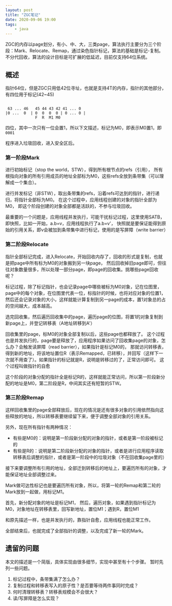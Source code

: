 ```yaml
---
layout: post
title: "ZGC笔记"
date: 2020-09-06 19:00
tags:
    - java
---
```


ZGC的内存以page划分，有小、中、大，三类page，算法执行主要分为三个阶段：Mark、Relocate、Remap，通过染色指针标记，算法的基础是标记-复制。
不分代回收，算法的设计目标是可扩展的低延迟，目前仅支持64位系统。

## 概述
指针64位，但是ZGC只用低42位寻址，也就是支持4T的内存，指针的其他部分，有四位用于标记(42~45)

```text

 63 ... 46   45 44 43 42 41 ... 0
|0 ...  0  | 0  0  0  0 | 0 ... 0 |
             F  R  M1 M0
```
四位，其中一次只有一位会置1，所以下文描述，标记为M0，即表示M0置1，即`0001`

程序进入垃圾回收，进入安全区后。

### 第一阶段Mark

进行初始标记（stop the world，STW），得到所有根节点的refs（引用），
所有根指向对象的所有引用成员的地址全部标为M0，这些refs全放到条带集（可以理解成一个集合）。

进行并发标记（非STW），取出条带集的refs，沿着refs可达到的指针，进行递归，将指针全部标为M0。
在这个过程中，应用线程创建的对象的指针全部为M0，
即这个阶段创建的对象全部都是活跃的，不参与垃圾回收。

最重要的一个问题是，应用线程并发执行，可能干扰标记过程，这里使用SATB，即快照，比如一开始，a.b=v，应用线程执行了a.b=v'，
快照就是要保证能得到原始的引用关系，即v会被加到条带集中进行标记，使用的是写屏障（write barrier）


### 第二阶段Relocate


指针全部标记完成，进入Relocate，开始回收内存了，回收的形式是复制，也就是把page中所有标为M0的对象搬到另一块page，
然后回收掉旧page即可，但往往对象数量很多，所以处理一部分page，即page的回收集。挑哪些page回收呢？

标记过程，除了标记指针，也会记录page中哪些被标为M0对象，记在位图里，page中的每个对象，在位图里代表一位，标指针的时候，也将对应对象的位置1，
然后还会记录对象的大小，这样就能计算复制到另一page的成本，置1对象总的占的空间越大，成本越高。

选完回收集，然后遍历回收集中的page，遍历page的位图，将置1的对象复制到新page上，并登记转移表（A地址转移到A'）

回收集里的page，标M0的对象全部复制以后，这些page也都释放了。
这个过程也是并发执行的，page要是释放了，应用程序如果访问了回收集page的对象，怎么办？会触发读屏障（read barrier），如果指针是标记M0的，
那就访问转移表，得到新的地址，将该地址置位R（表示Remapped，已转移），并回写（这样下一次就不用查了）。如果指针的标记就是R，说明是转移过的了，正常访问即可。
这个过程叫做指针的自愈

这个阶段的对象分配的指针全是标记R的，这样就能正常访问，所以第一阶段新分配的地址是M0，第二阶段是R，中间其实还有短暂的STW。

### 第三阶段Remap


这样回收集里的page全部释放后，现在的情况是还有很多对象的引用依然指向这些释放的地址，所以转移表要继续留下来，便于调整全部对象的引用关系。

另外，现在所有指针有两种情况：
- 有些是M0的：说明是第一阶段新分配的对象的指针，或者是第一阶段被标记的
- 有些是R的：说明是第二阶段新分配的对象的指针，或者是进行应用程序读取转移表后调整的指针，或者是第一阶段中的垃圾对象（不在回收集page里的）

接下来要调整所有引用的地址，全部迁到转移后的地址上，要遍历所有的对象，才能保证地址全部调整过来。

Mark做可达性标记也是要遍历所有对象，所以，将第一轮的Remap和第二轮的Mark放到一起做，用标记M1。

首先，新分配对象的地址是标记M1，
然后，遍历对象，如果遇到指针标记为M0，对象地址在转移表里，回写新地址，置位M1；遇到R，置位M1

和原先描述一样，也是并发执行的，靠指针自愈，应用线程也能正常工作。

全部结束后，也就完成了全部指针的调整，以及完成了新一轮的Mark。


## 遗留的问题
本文的描述是一个简版，具体实现由很多细节，实现中甚至有十个步骤。
暂时先列一些问题。

1. 标记过程中，条带集满了怎么办？
2. 复制过程和转移表写入的原子性？是否要等待两件事同时完成？
3. 何时清理转移表？转移表规模会不会很大？
3. 读/写屏障是怎么实现？









